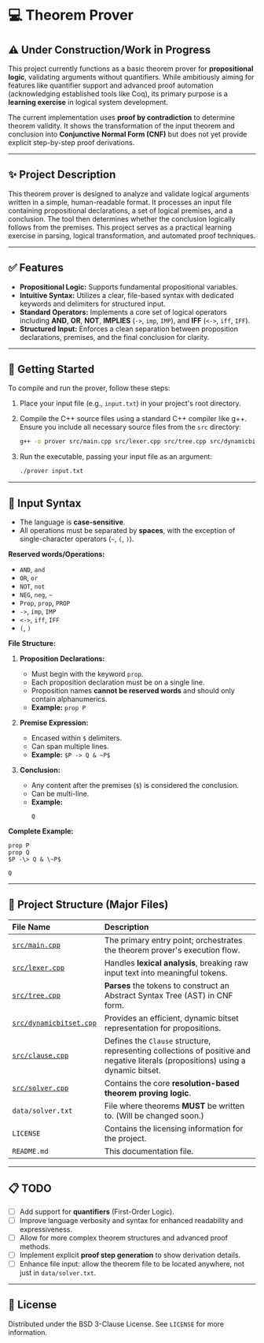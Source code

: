# 💻 Theorem Prover

## ⚠️ Under Construction/Work in Progress

This project currently functions as a basic theorem prover for **propositional logic**, validating arguments without quantifiers. While ambitiously aiming for features like quantifier support and advanced proof automation (acknowledging established tools like Coq), its primary purpose is a **learning exercise** in logical system development.

The current implementation uses **proof by contradiction** to determine theorem validity. It shows the transformation of the input theorem and conclusion into **Conjunctive Normal Form (CNF)** but does not yet provide explicit step-by-step proof derivations.

---

## ✨ Project Description

This theorem prover is designed to analyze and validate logical arguments written in a simple, human-readable format. It processes an input file containing propositional declarations, a set of logical premises, and a conclusion. The tool then determines whether the conclusion logically follows from the premises. This project serves as a practical learning exercise in parsing, logical transformation, and automated proof techniques.

---

## ✅ Features

* **Propositional Logic:** Supports fundamental propositional variables.
* **Intuitive Syntax:** Utilizes a clear, file-based syntax with dedicated keywords and delimiters for structured input.
* **Standard Operators:** Implements a core set of logical operators including **AND**, **OR**, **NOT**, **IMPLIES** (`->`, `imp`, `IMP`), and **IFF** (`<->`, `iff`, `IFF`).
* **Structured Input:** Enforces a clean separation between proposition declarations, premises, and the final conclusion for clarity.

---

## 🚀 Getting Started

To compile and run the prover, follow these steps:

1.  Place your input file (e.g., `input.txt`) in your project's root directory.
2.  Compile the C++ source files using a standard C++ compiler like g++. Ensure you include all necessary source files from the `src` directory:

    ```sh
    g++ -o prover src/main.cpp src/lexer.cpp src/tree.cpp src/dynamicbitset.cpp src/clause.cpp src/solver.cpp
    ```

3.  Run the executable, passing your input file as an argument:

    ```sh
    ./prover input.txt
    ```

---

## 📝 Input Syntax

* The language is **case-sensitive**.
* All operations must be separated by **spaces**, with the exception of single-character operators (`~`, `(`, `)`).

**Reserved words/Operations:**
* `AND`, `and`
* `OR`, `or`
* `NOT`, `not`
* `NEG`, `neg`, `~`
* `Prop`, `prop`, `PROP`
* `->`, `imp`, `IMP`
* `<->`, `iff`, `IFF`
* `(`, `)`

**File Structure:**

1.  **Proposition Declarations:**
    * Must begin with the keyword `prop`.
    * Each proposition declaration must be on a single line.
    * Proposition names **cannot be reserved words** and should only contain alphanumerics.
    * **Example:** `prop P`

2.  **Premise Expression:**
    * Encased within `$` delimiters.
    * Can span multiple lines.
    * **Example:** `$P -> Q & ~P$`

3.  **Conclusion:**
    * Any content after the premises (`$`) is considered the conclusion.
    * Can be multi-line.
    * **Example:**
        ```
        Q
        ```

**Complete Example:**

```
prop P
prop Q
$P -\> Q & \~P$

Q
```



---

## 📂 Project Structure (Major Files)

| File Name                                   | Description                                                                     |
| :------------------------------------------ | :------------------------------------------------------------------------------ |
| [`src/main.cpp`](src/main.cpp)              | The primary entry point; orchestrates the theorem prover's execution flow.      |
| [`src/lexer.cpp`](src/lexer.cpp)            | Handles **lexical analysis**, breaking raw input text into meaningful tokens.   |
| [`src/tree.cpp`](src/tree.cpp)              | **Parses** the tokens to construct an Abstract Syntax Tree (AST) in CNF form.  |
| [`src/dynamicbitset.cpp`](src/dynamicbitset.cpp) | Provides an efficient, dynamic bitset representation for propositions.          |
| [`src/clause.cpp`](src/clause.cpp)          | Defines the `Clause` structure, representing collections of positive and negative literals (propositions) using a dynamic bitset. |
| [`src/solver.cpp`](src/solver.cpp)          | Contains the core **resolution-based theorem proving logic**.                   |
| `data/solver.txt`                           | File where theorems **MUST** be written to. (Will be changed soon.)          |
| `LICENSE`                                   | Contains the licensing information for the project.                             |
| `README.md`                                 | This documentation file.                                                        |

---

## 📋 TODO

* [ ] Add support for **quantifiers** (First-Order Logic).
* [ ] Improve language verbosity and syntax for enhanced readability and expressiveness.
* [ ] Allow for more complex theorem structures and advanced proof methods.
* [ ] Implement explicit **proof step generation** to show derivation details.
* [ ] Enhance file input: allow the theorem file to be located anywhere, not just in `data/solver.txt`.

---

## 📄 License

Distributed under the BSD 3-Clause License. See `LICENSE` for more information.
